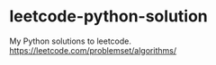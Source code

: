 # leetcode-python-solution

My Python solutions to leetcode. 
https://leetcode.com/problemset/algorithms/
